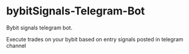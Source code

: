 # bybitSignals-Telegram-Bot
 Bybit signals telegram bot. 

 Execute trades on your bybit based on entry signals posted in telegram channel
